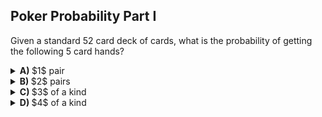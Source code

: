 ## Poker Probability Part I
Given a standard $52$ card deck of cards, what is the probability of getting the following $5$ card hands?
<details><summary><b>A) </b> $1$ pair</summary>$${4 \choose 2} \cdot {13 \choose 1} \cdot {4 \choose 1}^3 \cdot {12 \choose 3} = 1,098,240$$</details>
<details><summary><b>B) </b> $2$ pairs</summary>$${4 \choose 2}^2 \cdot {13 \choose 2} \cdot {4 \choose 1} \cdot {11 \choose 1} = 123,552$$</details>
<details><summary><b>C) </b> $3$ of a kind</summary>$${4 \choose 3} \cdot {13 \choose 1} \cdot {4 \choose 1}^2 \cdot {12 \choose 2}$$</details>
<details><summary><b>D) </b> $4$ of a kind</summary></details>
